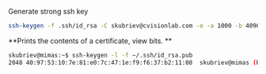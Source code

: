Generate strong ssh key

```bash
ssh-keygen -f .ssh/id_rsa -C skubriev@cvisionlab.com -o -a 1000 -b 4096

```

**Prints the contents of a certificate, view bits. **

```bash
skubriev@mimas:~$ ssh-keygen -l -f ~/.ssh/id_rsa.pub 
2048 40:97:53:10:7e:81:e0:7c:47:1e:f9:f6:37:b2:11:08  skubriev@mimas (RSA)
```


